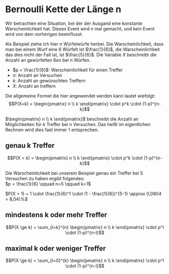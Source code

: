 # Bernoulli Kette der Länge n

Wir betrachten eine Situation, bei der der Ausgand eine konstante Warscheinlichkeit hat. Dieses Event wird $n$ mal gemacht, und kein Event wird von dem vorherigen beeinflusst.

Als Beispiel ziehe ich hier $n$ Würfelwürfe herbei. Die Warscheinlichkeit, dass man bei einem Wurf eine $6$ Würfelt ist $\frac{1}{6}$, die Warscheinlichkeit das dies nicht der Fall ist, ist $\frac{5}{6}$. Die Variable $X$ beschreibt die Anzahl an gewürfelten $6en$ bei $n$ Würfen.  
- $p = \frac{1}{6}$: Warscheinlichkeit für einen Treffer
- $n$: Anzahl an Versuchen
- $k$: Anzahl an gewünschten Treffern
- $X$: Anzahl an treffern

Die allgemeine Formel die hier angewendet werden kann lautet wiefolgt:  
$$P(X=k) = \begin{pmatrix} n \\ k \end{pmatrix} \cdot p^k \cdot (1-p)^{n-k}$$

$\begin{pmatrix} n \\ k \end{pmatrix}$ beschreibt die Anzahl an Möglichkeiten für $k$ Treffer bei $n$ Versuchen. Das heißt im eigentlichen Rechnen wird dies fast immer $1$ entsprechen. 

## genau k Treffer

$$P(X = k) = \begin{pmatrix} n \\ k \end{pmatrix} \cdot p^k \cdot (1-p)^{n-k}$$

Die Warscheinlichkeit bei unserem Beispiel genau ein Treffer bei $5$ Versuchen zu haben ergibt folgendes:  
$p = \frac{1}{6} \qquad n=5 \qquad k=1$  

$P(X = 1) = 1 \cdot \frac{1}{6}^1 \cdot (1 - \frac{1}{6})^{5-1} \approx 0,0804 = 8,04\%$ 

## mindestens k oder mehr Treffer

$$P(X \ge k) = \sum_{l=k}^{n} \begin{pmatrix} n \\ k \end{pmatrix} \cdot p^l \cdot (1-p)^{n-l}$$

## maximal k oder weniger Treffer

$$P(X \ge k) = \sum_{l=0}^{k} \begin{pmatrix} n \\ k \end{pmatrix} \cdot p^l \cdot (1-p)^{n-l}$$
